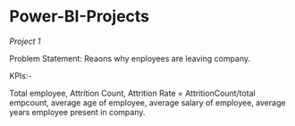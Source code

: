 # Power-BI-Projects

*Project 1*

Problem Statement: Reaons why enployees are leaving company.

KPIs:-

Total employee,
Attrition Count,
Attrition Rate = AttritionCount/total empcount,
average age of employee,
average salary of employee,
average years employee present in company.
